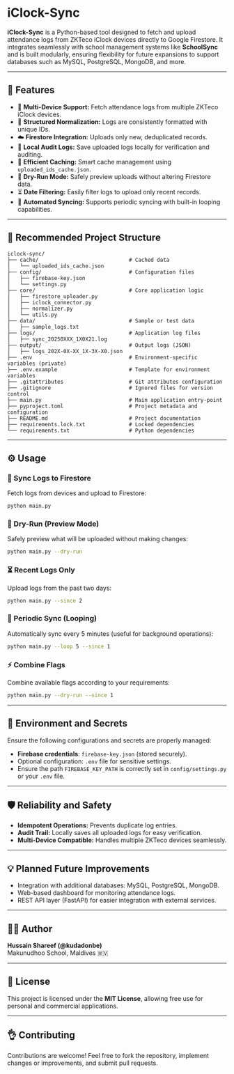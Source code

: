 # iClock-Sync

**iClock-Sync** is a Python-based tool designed to fetch and upload attendance logs from ZKTeco iClock devices directly to Google Firestore. It integrates seamlessly with school management systems like **SchoolSync** and is built modularly, ensuring flexibility for future expansions to support databases such as MySQL, PostgreSQL, MongoDB, and more.

---

## 🚀 Features

- 🔄 **Multi-Device Support:** Fetch attendance logs from multiple ZKTeco iClock devices.
- 🧹 **Structured Normalization:** Logs are consistently formatted with unique IDs.
- ☁️ **Firestore Integration:** Uploads only new, deduplicated records.
- 💾 **Local Audit Logs:** Save uploaded logs locally for verification and auditing.
- 🧠 **Efficient Caching:** Smart cache management using `uploaded_ids_cache.json`.
- 🧪 **Dry-Run Mode:** Safely preview uploads without altering Firestore data.
- ⏳ **Date Filtering:** Easily filter logs to upload only recent records.
- 🔁 **Automated Syncing:** Supports periodic syncing with built-in looping capabilities.

---

## 📁 Recommended Project Structure

```
iclock-sync/
├── cache/                             # Cached data
│   └── uploaded_ids_cache.json
├── config/                            # Configuration files
│   ├── firebase-key.json
│   └── settings.py
├── core/                              # Core application logic
│   ├── firestore_uploader.py
│   ├── iclock_connector.py
│   ├── normalizer.py
│   └── utils.py
├── data/                              # Sample or test data
│   ├── sample_logs.txt
├── logs/                              # Application log files
│   ├── sync_20250XXX_1X0X21.log
├── output/                            # Output logs (JSON)
│   ├── logs_202X-0X-XX_1X-3X-X0.json
├── .env                               # Environment-specific variables (private)
├── .env.example                       # Template for environment variables
├── .gitattributes                     # Git attributes configuration
├── .gitignore                         # Ignored files for version control
├── main.py                            # Main application entry-point
├── pyproject.toml                     # Project metadata and configuration
├── README.md                          # Project documentation
├── requirements.lock.txt              # Locked dependencies
└── requirements.txt                   # Python dependencies
```

---

## ⚙️ Usage

### 🚀 Sync Logs to Firestore

Fetch logs from devices and upload to Firestore:

```bash
python main.py
```

### 🧪 Dry-Run (Preview Mode)

Safely preview what will be uploaded without making changes:

```bash
python main.py --dry-run
```

### ⏳ Recent Logs Only

Upload logs from the past two days:

```bash
python main.py --since 2
```

### 🔁 Periodic Sync (Looping)

Automatically sync every 5 minutes (useful for background operations):

```bash
python main.py --loop 5 --since 1
```

### ⚡ Combine Flags

Combine available flags according to your requirements:

```bash
python main.py --dry-run --since 1
```

---

## 🔐 Environment and Secrets

Ensure the following configurations and secrets are properly managed:

- **Firebase credentials**: `firebase-key.json` (stored securely).
- Optional configuration: `.env` file for sensitive settings.
- Ensure the path `FIREBASE_KEY_PATH` is correctly set in `config/settings.py` or your `.env` file.

---

## 🛡️ Reliability and Safety

- **Idempotent Operations:** Prevents duplicate log entries.
- **Audit Trail:** Locally saves all uploaded logs for easy verification.
- **Multi-Device Compatible:** Handles multiple ZKTeco devices seamlessly.

---

## 💡 Planned Future Improvements

- Integration with additional databases: MySQL, PostgreSQL, MongoDB.
- Web-based dashboard for monitoring attendance logs.
- REST API layer (FastAPI) for easier integration with external services.

---

## 🧑‍💻 Author

**Hussain Shareef (@kudadonbe)**\
Makunudhoo School, Maldives 🇲🇻

---

## 📄 License

This project is licensed under the **MIT License**, allowing free use for personal and commercial applications.

---

## 👌 Contributing

Contributions are welcome! Feel free to fork the repository, implement changes or improvements, and submit pull requests.